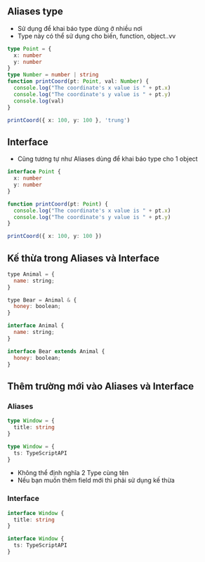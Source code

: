 ## Aliases type

- Sử dụng để khai báo type dùng ở nhiều nơi
- Type này có thể sử dụng cho biến, function, object..vv

```ts
type Point = {
  x: number
  y: number
}
type Number = number | string
function printCoord(pt: Point, val: Number) {
  console.log("The coordinate's x value is " + pt.x)
  console.log("The coordinate's y value is " + pt.y)
  console.log(val)
}

printCoord({ x: 100, y: 100 }, 'trung')
```

## Interface

- Cũng tương tự như Aliases dùng để khai báo type cho 1 object

```ts
interface Point {
  x: number
  y: number
}

function printCoord(pt: Point) {
  console.log("The coordinate's x value is " + pt.x)
  console.log("The coordinate's y value is " + pt.y)
}

printCoord({ x: 100, y: 100 })
```

## Kế thừa trong Aliases và Interface

```js title=Aliases
type Animal = {
  name: string;
}

type Bear = Animal & {
  honey: boolean;
}

```

```js title=Interface
interface Animal {
  name: string;
}

interface Bear extends Animal {
  honey: boolean;
}

```

## Thêm trường mới vào Aliases và Interface

### Aliases

```ts
type Window = {
  title: string
}

type Window = {
  ts: TypeScriptAPI
}
```

- Không thể định nghĩa 2 Type cùng tên
- Nếu bạn muốn thêm field mới thì phải sử dụng kế thừa

### Interface

```ts
interface Window {
  title: string
}

interface Window {
  ts: TypeScriptAPI
}
```
